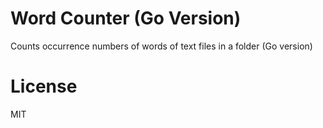# Word Counter (Go Version)
Counts occurrence numbers of words of text files in a folder (Go version)

# License
MIT
